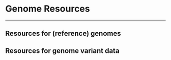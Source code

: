 # **Genome Resources**
------------------------

## **Resources for (reference) genomes**

## **Resources for genome variant data**
